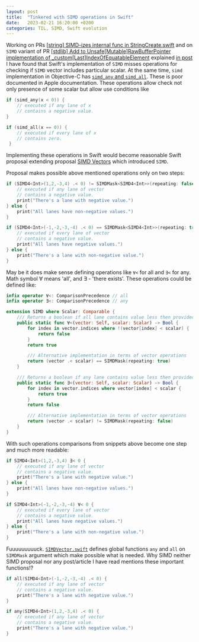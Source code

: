```yaml
---
layout: post
title:  "Tinkered with SIMD operations in Swift"
date:   2023-02-21 16:20:00 +0200
categories: TIL, SIMD, Swift evolution
---
```

Working on PRs [[string] SIMD-izes internal func in StringCreate.swift](https://github.com/apple/swift/pull/30300/files) and on `SIMD` variant of PR [[stdlib] Add to Unsafe[Mutable]RawBufferPointer implementation of _custom[Last]IndexOfEquatableElement](https://github.com/apple/swift/pull/63128) explained [in post](https://valeriyvan.com/2022/12/15/TIL.html) I have found that Swift's implementation of `SIMD` misses operations for checking if `SIMD` vector includes particular scalar. At the same time, `simd` implementation in Objective-C has [`simd_any` and `simd_all`](https://github.com/xybp888/iOS-SDKs/blob/master/iPhoneOS13.0.sdk/usr/include/simd/logic.h). These is poor documented in Apple documentation. These operations allow check not only presence of some scalar but allow use conditions like

```Objective-C
if (simd_any(x < 0)) {
    // executed if any lane of x
    // contains a negative value.
}

if (simd_all(x == 0)) {
    // executed if every lane of x
    // contains zero.
 }
 ```

Implementing these operations in Swift would become reasonable Swift proposal extending proposal [SIMD Vectors](https://github.com/apple/swift-evolution/blob/main/proposals/0229-simd.md) which introduced `SIMD`.

Proposal makes possible above mentioned operations only on two steps:

```swift
if (SIMD4<Int>(1,2,-3,4) .< 0) != SIMDMask<SIMD4<Int>>(repeating: false) {
    // executed if any lane of vector
    // contains a negative value.
    print("There's a lane with negative value.")
} else {
    print("All lanes have non-negative values.")
}

if (SIMD4<Int>(-1,-2,-3,-4) .< 0) == SIMDMask<SIMD4<Int>>(repeating: true) {
    // executed if every lane of vector
    // contains a negative value.
    print("All lanes have negative values.")
} else {
    print("There's a lane with non-negative value.")
}
```

May be it does make sense defining operations like `∀<` for all and `∃<` for any. Math symbol ∀ means 'all', and ∃ - 'there exists'. These operations could be defined like:


```swift
infix operator ∀<: ComparisonPrecedence // all
infix operator ∃<: ComparisonPrecedence // any

extension SIMD where Scalar: Comparable {
    /// Returns a boolean if all lane contains value less then provided scalar.
    public static func ∀<(vector: Self, scalar: Scalar) -> Bool {
        for index in vector.indices where !(vector[index] < scalar) {
            return false
        }
        return true

        /// Alternative implementation in terms of vector operations
        return (vector .< scalar) == SIMDMask(repeating: true)
    }

    /// Returns a boolean if any lane contains value less then provided scalar.
    public static func ∃<(vector: Self, scalar: Scalar) -> Bool {
        for index in vector.indices where vector[index] < scalar {
            return true
        }
        return false

        /// Alternative implementation in terms of vector operations
        return (vector .< scalar) != SIMDMask(repeating: false)
    }
}
```

With such operations comparisons from snippets above become one step and much more readable:

```swift
if SIMD4<Int>(1,2,-3,4) ∃< 0 {
    // executed if any lane of vector
    // contains a negative value.
    print("There's a lane with negative value.")
} else {
    print("All lanes have non-negative values.")
}

if SIMD4<Int>(-1,-2,-3,-4) ∀< 0 {
    // executed if every lane of vector
    // contains a negative value.
    print("All lanes have negative values.")
} else {
    print("There's a lane with non-negative value.")
}
```

Fuuuuuuuuuck. [`SIMDVector.swift`](https://github.com/apple/swift/blob/4696610e5c574b450c59620126434cffecc65902/stdlib/public/core/SIMDVector.swift#L1494) defines global functions `any` and `all` on `SIMDMask` argument which make possible what is needed. Why SIMD neither SIMD proposal nor any post/article I have read mentions these important functions!?

```swift 
if all(SIMD4<Int>(-1,-2,-3,-4) .< 0) {
    // executed if any lane of vector
    // contains a negative value.
    print("There's a lane with negative value.")
}

if any(SIMD4<Int>(1,2,-3,4) .< 0) {
    // executed if any lane of vector
    // contains a negative value.
    print("There's a lane with negative value.")
}
```
